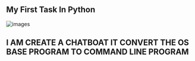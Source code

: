 ## My First Task In Python
![images](https://user-images.githubusercontent.com/66811679/90643031-ba5adf00-e250-11ea-83bf-0b668d3b5b66.png)

## I AM CREATE A CHATBOAT IT CONVERT THE OS BASE PROGRAM TO COMMAND LINE PROGRAM 





